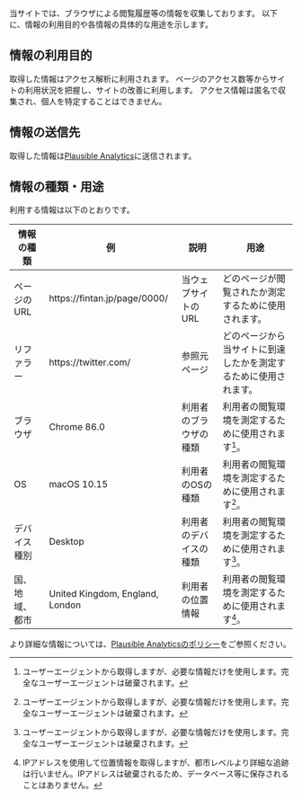 当サイトでは、ブラウザによる閲覧履歴等の情報を収集しております。
以下に、情報の利用目的や各情報の具体的な用途を示します。

## 情報の利用目的

取得した情報はアクセス解析に利用されます。
ページのアクセス数等からサイトの利用状況を把握し、サイトの改善に利用します。
アクセス情報は匿名で収集され、個人を特定することはできません。

## 情報の送信先

取得した情報は[Plausible Analytics](https://plausible.io)に送信されます。


## 情報の種類・用途

利用する情報は以下のとおりです。

| 情報の種類     | 例                              | 説明                   | 用途                                                             |
|----------------|---------------------------------|------------------------|------------------------------------------------------------------|
| ページのURL    | https\://fintan.jp/page/0000/   | 当ウェブサイトのURL    | どのページが閲覧されたか測定するために使用されます。             |
| リファラー     | https\://twitter.com/           | 参照元ページ           | どのページから当サイトに到達したかを測定するために使用されます。 |
| ブラウザ       | Chrome 86.0                     | 利用者のブラウザの種類 | 利用者の閲覧環境を測定するために使用されます[^1]。               |
| OS             | macOS 10.15                     | 利用者のOSの種類       | 利用者の閲覧環境を測定するために使用されます[^1]。               |
| デバイス種別   | Desktop                         | 利用者のデバイスの種類 | 利用者の閲覧環境を測定するために使用されます[^1]。               |
| 国、地域、都市 | United Kingdom, England, London | 利用者の位置情報       | 利用者の閲覧環境を測定するために使用されます[^2]。               |


[^1]: ユーザーエージェントから取得しますが、必要な情報だけを使用します。完全なユーザーエージェントは破棄されます。
[^2]: IPアドレスを使用して位置情報を取得しますが、都市レベルより詳細な追跡は行いません。IPアドレスは破棄されるため、データベース等に保存されることはありません。


より詳細な情報については、[Plausible Analyticsのポリシー](https://plausible.io/data-policy)をご参照ください。

